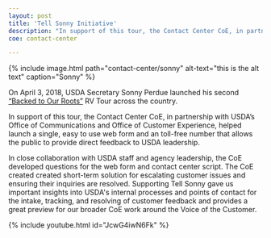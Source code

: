 ```yaml
---
layout: post
title: 'Tell Sonny Initiative'
description: "In support of this tour, the Contact Center CoE, in partnership with USDA’s Office of Communications and Office of Customer Experience, helped launch a single, easy to use web form and an toll-free number that allows the public to provide direct feedback to USDA leadership."
coe: contact-center

---
```



{% include image.html path="contact-center/sonny" alt-text="this is the alt text" caption="Sonny" %}

On April 3, 2018, USDA Secretary Sonny Perdue launched his second [“Backed to Our Roots”](https://www.youtube.com/watch?v=JcwG4iwN6Fk) RV Tour across the country.

In support of this tour, the Contact Center CoE, in partnership with USDA’s Office of Communications and Office of Customer Experience, helped launch a single, easy to use web form and an toll-free number that allows the public to provide direct feedback to USDA leadership.

In close collaboration with USDA staff and agency leadership, the CoE developed questions for the web form and contact center script. The CoE created created short-term solution for escalating customer issues and ensuring their inquiries are resolved.  Supporting Tell Sonny gave us important insights into USDA's internal processes and points of contact for the intake, tracking, and resolving of customer feedback and provides a great preview for our broader CoE work around the Voice of the Customer.

{% include youtube.html id="JcwG4iwN6Fk" %}
